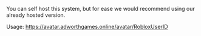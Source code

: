 You can self host this system, but for ease we would recommend using our already hosted version.

Usage:
https://avatar.adworthgames.online/avatar/RobloxUserID
